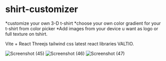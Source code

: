 # shirt-customizer

*customize your own 3-D t-shirt
*choose your own color gradient for your t-shirt from color picker
*Add images from your device u want as logo or full texture on tshirt.

Vite + React
Threejs
tailwind css
latest react libraries VALTIO.


![Screenshot (45)](https://github.com/jchamoli182/shirt-customizer/assets/110778782/738dde44-a592-4c20-825a-344df3518096)
![Screenshot (46)](https://github.com/jchamoli182/shirt-customizer/assets/110778782/c1c902cf-09d6-41b6-be0b-14c2aa4b063b)
![Screenshot (47)](https://github.com/jchamoli182/shirt-customizer/assets/110778782/8ba057b9-b7d3-4a7f-858a-9ca0e68f6b47)
